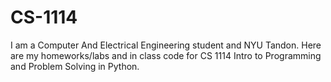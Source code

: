 # CS-1114
I am a Computer And Electrical Engineering student and NYU Tandon. Here are my homeworks/labs and in class code for CS 1114 Intro to Programming and Problem Solving in Python.

